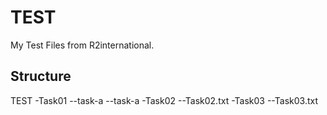 TEST
====

My Test Files from R2international.

Structure
---------

TEST
  -Task01
     --task-a
	 --task-a
  -Task02
     --Task02.txt
  -Task03
     --Task03.txt
     
